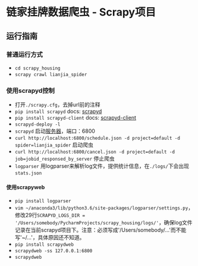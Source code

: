 # 链家挂牌数据爬虫 - Scrapy项目

## 运行指南
### 普通运行方式
- `cd scrapy_housing`
- `scrapy crawl lianjia_spider`


### 使用scrapyd控制
- 打开`./scrapy.cfg`，去掉url前的注释
- `pip install scrapyd` docs: [scrapyd](https://scrapyd.readthedocs.io/en/stable/overview.html)
- `pip install scrapyd-client` docs: [scrapyd-client](https://github.com/scrapy/scrapyd-client)
- `scrapyd-deploy -l`
- `scrapyd` 启动[服务器](http://localhost:6800)，端口：6800
- `curl http://localhost:6800/schedule.json -d project=default -d spider=lianjia_spider` 启动爬虫
- `curl http://localhost:6800/cancel.json -d project=default -d job=jobid_responsed_by_server` 停止爬虫
- `logparser` 用logparser来解析log文件，提供统计信息，在`./logs/`下会出现`stats.json`


#### 使用scrapyweb
- `pip install logparser`
- `vim ~/anaconda3/lib/python3.6/site-packages/logparser/settings.py`，修改29行`SCRAPYD_LOGS_DIR = '/Users/somebody/PycharmProjects/scrapy_housing/logs/'`，确保log文件记录在当前scrapyd项目下。注意：必须写成'/Users/somebody/...'而不能写'~/...'，具体原因还不知道。
- `pip install scrapydweb`
- `scrapydweb -ss 127.0.0.1:6800`
- `scrapydweb`
